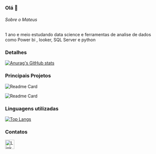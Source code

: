 ### Olá 👋

###### Sobre o Mateus
1 ano e meio  estudando data science e ferramentas de analise de dados como Power bi , looker, SQL Server e python


### Detalhes

[![Anurag's GitHub stats](https://github-readme-stats.vercel.app/api?username=mateus4411&show_icons=true&theme=dark)]((https://github.com/anuraghazra/github-readme-stats))

### Principais Projetos

![Readme Card](https://github-readme-stats.vercel.app/api/pin/?username=mateus4411&repo=analise-de-dados-de-credito-com-SQL&theme=dark)

![Readme Card](https://github-readme-stats.vercel.app/api/pin/?username=mateus4411&repo=modelo_de_classificacao&theme=dark)



### Linguagens utilizadas

[![Top Langs](https://github-readme-stats.vercel.app/api/top-langs/?username=mateus4411&layout=compact)]([https://github.com/anuraghazra/github-readme-stats](https://github.com/mateus4411/Projetos))

### Contatos

[<img src='https://img.shields.io/badge/LinkedIn-0077B5?style=for-the-badge&logo=linkedin&logoColor=white' alt='Linkedin' height='30'>](https://www.linkedin.com/in/mateus4411/)
